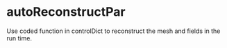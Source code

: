 # autoReconstructPar
Use coded function in controlDict to reconstruct the mesh and fields in the run time.
